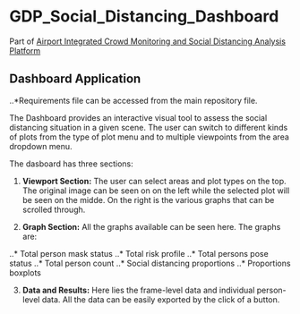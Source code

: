 # GDP_Social_Distancing_Dashboard
Part of [Airport Integrated Crowd Monitoring and Social Distancing Analysis Platform](https://github.com/biantongfei/GDP_group5)


## Dashboard Application
..*Requirements file can be accessed from the main repository file.


The Dashboard provides an interactive visual tool to assess the social distancing situation in a given scene. The user can switch to different kinds of plots from the type of plot menu and to multiple viewpoints from the area dropdown menu.


The dasboard has three sections:

1. **Viewport Section:** The user can select areas and plot types on the top. The original image can be seen on on the left while the selected plot will be seen on the midde. On the right is the various graphs that can be scrolled through.

2. **Graph Section:** All the graphs available can be seen here. The graphs are:

..* Total person mask status
..* Total risk profile
..* Total persons pose status
..* Total person count
..* Social distancing proportions
..* Proportions boxplots

3. **Data and Results:** Here lies the frame-level data and individual person-level data. All the data can be easily exported by the click of a button.
